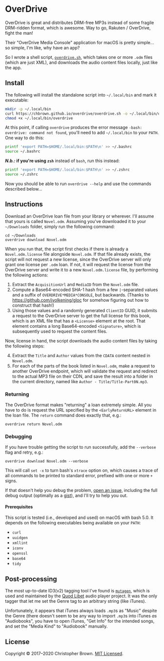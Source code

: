 # OverDrive

OverDrive is great and distributes DRM-free MP3s instead of some fragile DRM-ridden format, which is awesome.
Way to go, Rakuten / OverDrive, fight the man!

Their "OverDrive Media Console" application for macOS is pretty simple...
so simple, I'm like, why have an app?

So I wrote a shell script, [`overdrive.sh`](overdrive.sh),
which takes one or more `.odm` files (which are just XML),
and downloads the audio content files locally, just like the app.


## Install

The following will install the standalone script into `~/.local/bin` and mark it executable:

```sh
mkdir -p ~/.local/bin
curl https://chbrown.github.io/overdrive/overdrive.sh -o ~/.local/bin/overdrive
chmod +x ~/.local/bin/overdrive
```

At this point, if calling `overdrive` produces the error message `-bash: overdrive: command not found`,
you'll need to add `~/.local/bin` to your `PATH`. One way to do this:

```sh
printf 'export PATH=$HOME/.local/bin:$PATH\n' >> ~/.bashrc
source ~/.bashrc
```

**_N.b.:_ if you're using `zsh`** instead of `bash`, run this instead:

```sh
printf 'export PATH=$HOME/.local/bin:$PATH\n' >> ~/.zshrc
source ~/.zshrc
```

Now you should be able to run `overdrive --help` and use the commands described below...


## Instructions

Download an OverDrive loan file from your library or wherever.
I'll assume that yours is called `Novel.odm`.
Assuming you've downloaded it to your `~/Downloads` folder, simply run the following command:

    cd ~/Downloads
    overdrive download Novel.odm

When you run that, the script first checks if there is already a `Novel.odm.license` file alongside `Novel.odm`.
If that file already exists, the script will not request a new license,
since the OverDrive server will only grant one license per `.odm` loan.
If not, it will request the license from the OverDrive server and write it to a new `Novel.odm.license` file,
by performing the following actions:

1. Extract the `AcquisitionUrl` and `MediaID` from the `Novel.odm` file.
2. Compute a Base64-encoded SHA-1 hash from a few `|`-separated values
   and a suffix of `OVERDRIVE*MEDIA*CONSOLE`, but backwards.
   (Thanks to https://github.com/jvolkening/gloc for somehow figuring out how to construct that hash!)
3. Using those values and a randomly generated `ClientID` GUID,
   it submits a request to the OverDrive server to get the full license for this book,
   which is an XML file that has a `<License>` element at the root.
   That element contains a long Base64-encoded `<Signature>`,
   which is subsequently used to request the content files.

Now, license in hand, the script downloads the audio content files by taking the following steps:

4. Extract the `Title` and `Author` values from the `CDATA` content nested in `Novel.odm`.
5. For each of the parts of the book listed in `Novel.odm`, make a request to another OverDrive endpoint,
   which will validate the request and redirect to the actual MP3 file on their CDN,
   and save the result into a folder in the current directory, named like `Author - Title/Title-Part0N.mp3`.


### Returning

The OverDrive format makes "returning" a loan extremely simple.
All you have to do is request the URL specified by the `<EarlyReturnURL>` element in the loan file.
The `return` command does exactly that, e.g.:

    overdrive return Novel.odm


### Debugging

If you have trouble getting the script to run successfully, add the `--verbose` flag and retry, e.g.:

    overdrive download Novel.odm --verbose

This will call `set -x` to turn bash's `xtrace` option on,
which causes a trace of all commands to be printed to standard error,
prefixed with one or more `+` signs.

If that doesn't help you debug the problem,
[open an issue](https://github.com/chbrown/overdrive/issues/new),
including the full debug output (optimally as a [gist](https://gist.github.com/)),
and I'll try to help you out.


#### Prerequisites

This script is tested (i.e., developed and used) on macOS with bash 5.0.
It depends on the following executables being available on your `PATH`:

* `curl`
* `uuidgen`
* `xmllint`
* `iconv`
* `openssl`
* `base64`
* `tidy`


## Post-processing

The most up-to-date ID3(v2) tagging tool I've found is [`mutagen`](https://mutagen.readthedocs.io/),
which is used and maintained by the [Quod Libet](https://quodlibet.readthedocs.io/) audio player project.
It was the only tagger that let me set the Genre tag to an arbitrary string (like iTunes).

Unfortunately, it appears that iTunes always loads `.mp3`s as "Music" despite the Genre
(there doesn't seem to be any way to import `.mp3`s into iTunes _as_ "Audiobooks",
you have to open iTunes, "Get Info" for the intended songs, and set the "Media Kind" to "Audiobook" manually.


## License

Copyright © 2017–2020 Christopher Brown.
[MIT Licensed](https://chbrown.github.io/licenses/MIT/#2017-2020).
